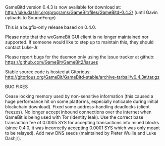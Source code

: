 GameBitd version 0.4.3 is now available for download at:
http://luke.dashjr.org/programs/GameBit/files/GameBitd-0.4.3/ (until Gavin uploads to SourceForge)

This is a bugfix-only release based on 0.4.0.

Please note that the wxGameBit GUI client is no longer maintained nor supported. If someone would like to step up to maintain this, they should contact Luke-Jr.

Please report bugs for the daemon only using the issue tracker at github:
https://github.com/GameBit/GameBit2/issues

Stable source code is hosted at Gitorious:
http://gitorious.org/GameBit/GameBitd-stable/archive-tarball/v0.4.3#.tar.gz

BUG FIXES

Cease locking memory used by non-sensitive information (this caused a huge performance hit on some platforms, especially noticable during initial blockchain download).
Fixed some address-handling deadlocks (client freezes).
No longer accept inbound connections over the internet when GameBit is being used with Tor (identity leak).
Use the correct base transaction fee of 0.0005 SYS for accepting transactions into mined blocks (since 0.4.0, it was incorrectly accepting 0.0001 SYS which was only meant to be relayed).
Add new DNS seeds (maintained by Pieter Wuille and Luke Dashjr).

